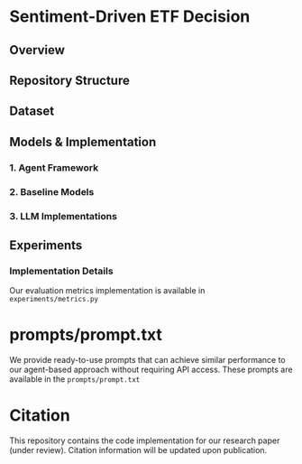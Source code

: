 # Sentiment-Driven ETF Decision

<!--This repository contains the implementation of "Sentiment-Driven ETF Decision: A Fully LLM-Centric Agent Framework with Dynamic Constraint Prompts", a novel approach for ETF price prediction that leverages LLMs and sentiment analysis. -->

## Overview

<!-- Our framework introduces an end-to-end architecture for ETF decision-making using LLMs, incorporating sentiment analysis and dynamic weighting mechanisms. The framework achieved superior performance in both directional prediction (accuracy: 0.80) and continuous price prediction (MAE: 0.011). -->

## Repository Structure
## Dataset
<!--
- **ETF Data**: Historical data (2024-2025) of the financial ETF (159931)  https://q.stock.sohu.com/cn/159931/lshq.shtml
- **Sentiment Data**: Textual data from: 东方财富、金融ETF吧、搜狐网、ETF最前线、QQ News等等
  -->
## Models & Implementation

### 1. Agent Framework
<!--
- Time-Series Agent
- Sentiment Agent
- Error Analysis Agent
- Dynamic Weighting Mechanism
 -->
### 2. Baseline Models
<!--
- LSTM
- LSTM + Sentiment
 -->
### 3. LLM Implementations
<!--
- DeepSeek
- ChatGPT 4o
- Doubao
- Kimi
- Claude
-->
## Experiments

### Implementation Details
Our evaluation metrics implementation is available in `experiments/metrics.py`

# prompts/prompt.txt
We provide ready-to-use prompts that can achieve similar performance to our agent-based approach without requiring API access. These prompts are available in the  `prompts/prompt.txt`

# Citation
This repository contains the code implementation for our research paper (under review). Citation information will be updated upon publication.
